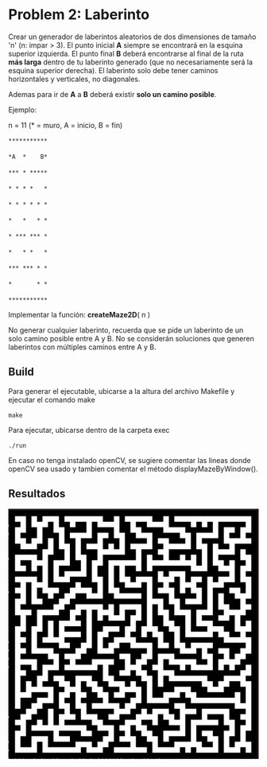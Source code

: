 # Problem 2:    Laberinto
Crear un generador de laberintos aleatorios de dos dimensiones de tamaño 'n' (n: impar > 3). El punto inicial **A** siempre se encontrará en la esquina superior izquierda. El punto final **B** deberá encontrarse al final de la ruta **más larga** dentro de tu laberinto generado (que no necesariamente será la esquina superior derecha). El laberinto solo debe tener caminos horizontales y verticales, no diagonales.

Ademas para ir de **A** a **B** deberá existir **solo un camino posible**. 

Ejemplo:

n = 11 (* = muro, A = inicio, B = fin)

    ***********

    *A  *    B*

    *** * *****

    * * * *   *

    * * * * * *

    *   *   * *

    * *** *** *

    *   * *   *

    *** *** * *

    *       * *

    ***********

Implementar la función: **createMaze2D**( n ) 

No generar cualquier laberinto, recuerda que se pide un laberinto de un solo camino posible entre A y B.
No se considerán soluciones que generen laberintos con múltiples caminos entre A y B.

## Build
Para generar el ejecutable, ubicarse a la altura del archivo Makefile y ejecutar el comando make

    make
Para ejecutar, ubicarse dentro de la carpeta exec

    ./run
En caso no tenga instalado openCV, se sugiere comentar las lineas donde openCV sea usado y tambien comentar el método displayMazeByWindow().

## Resultados
![Alt text](https://github.com/zoserqh/BamtangExam2024/blob/main/2_LABERINTO/data/mazeWindow45 "mazeWindow45")